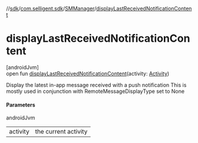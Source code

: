 //[sdk](../../../index.md)/[com.selligent.sdk](../index.md)/[SMManager](index.md)/[displayLastReceivedNotificationContent](display-last-received-notification-content.md)

# displayLastReceivedNotificationContent

[androidJvm]\
open fun [displayLastReceivedNotificationContent](display-last-received-notification-content.md)(activity: [Activity](https://developer.android.com/reference/kotlin/android/app/Activity.html))

Display the latest in-app message received with a push notification This is mostly used in conjunction with RemoteMessageDisplayType set to None

#### Parameters

androidJvm

| | |
|---|---|
| activity | the current activity |
